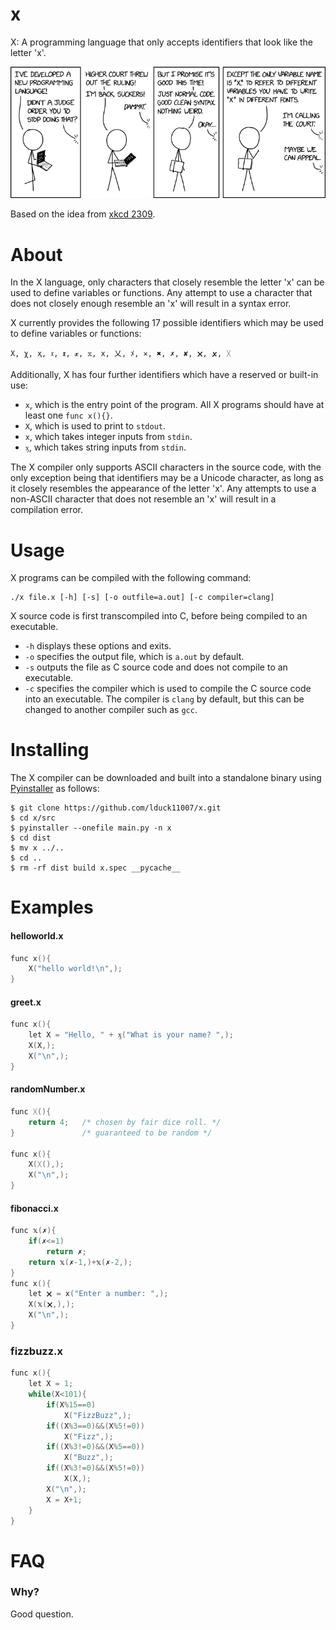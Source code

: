# x

X: A programming language that only accepts identifiers that look like the letter 'x'.

  

![xkcd 2309](x.png)

Based on the idea from [xkcd 2309](https://xkcd.com/2309/).

# About
In the X language, only characters that closely resemble the letter 'x' can be used to define variables or functions. Any attempt to use a character that does not closely enough resemble an 'x' will result in a syntax error.

X currently provides the following 17 possible identifiers which may be used to define variables or functions:
```
Χ, χ, ҳ, 𝔵, 𝖝, 𝔁, 𝕩, 𝚡, 乂, ﾒ, ✕, ✖, ✗, ✘, 🗙, 🗴, ᚷ
```
Additionally, X has four further identifiers which have a reserved or built-in use:

 - `x`, which is the entry point of the program. All X programs should  have at least one `func x(){}`.
 - `X`, which is used to print to `stdout`.
 - `х`, which takes integer inputs from `stdin`.
 - `ӽ`, which takes string inputs from `stdin`.

The X compiler only supports ASCII characters in the source code, with the only exception being that identifiers may be a Unicode character, as long as it closely resembles the appearance of the letter 'x'. Any attempts to use a non-ASCII character that does not resemble an 'x' will result in a compilation error.

# Usage

X programs can be compiled with the following command:
```
./x file.x [-h] [-s] [-o outfile=a.out] [-c compiler=clang]
```
X source code is first transcompiled into C, before being compiled to an executable.
- `-h` displays these options and exits.
- `-o` specifies the output file, which is `a.out` by default.
- `-s` outputs the file as C source code and does not compile to an executable.
- `-c` specifies the compiler which is used to compile the C source code into an executable. The compiler is `clang` by default, but this can be changed to another compiler such as `gcc`.

# Installing

The X compiler can be downloaded and built into a standalone binary using [Pyinstaller](https://pypi.org/project/PyInstaller/) as follows:

```
$ git clone https://github.com/lduck11007/x.git
$ cd x/src
$ pyinstaller --onefile main.py -n x
$ cd dist
$ mv x ../..
$ cd ..
$ rm -rf dist build x.spec __pycache__ 
```

# Examples

#### helloworld.x
```c
func x(){
    X("hello world!\n",);
}
```

#### greet.x
```c
func x(){
    let Χ = "Hello, " + ӽ("What is your name? ",);
    X(Χ,);
    X("\n",);
}
```

#### randomNumber.x
```c
func ᚷ(){
    return 4;   /* chosen by fair dice roll. */
}               /* guaranteed to be random */

func x(){
    X(ᚷ(),);
    X("\n",);
}
```

#### fibonacci.x
```c
func 𝕩(✗){
    if(✗<=1)
        return ✗;
    return 𝕩(✗-1,)+𝕩(✗-2,);
}
func x(){
    let 🗙 = х("Enter a number: ",);
    X(𝕩(🗙,),);
    X("\n",);
}
```

### fizzbuzz.x
```c
func x(){
    let Χ = 1;
    while(Χ<101){
        if(Χ%15==0)
            X("FizzBuzz",);
        if((Χ%3==0)&&(Χ%5!=0))
            X("Fizz",);
        if((Χ%3!=0)&&(Χ%5==0))
            X("Buzz",);
        if((Χ%3!=0)&&(Χ%5!=0))
            X(Χ,);
        X("\n",);
        Χ = Χ+1;
    }
}
```

# FAQ
### Why?
Good question.
